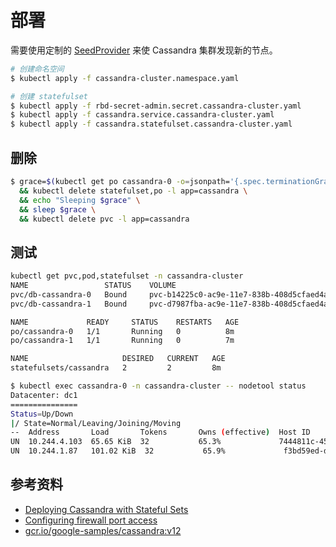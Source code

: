 # 部署

需要使用定制的 [SeedProvider](https://github.com/kubernetes/examples/tree/master/cassandra/java) 来使 Cassandra 集群发现新的节点。

```bash
# 创建命名空间
$ kubectl apply -f cassandra-cluster.namespace.yaml

# 创建 statefulset
$ kubectl apply -f rbd-secret-admin.secret.cassandra-cluster.yaml
$ kubectl apply -f cassandra.service.cassandra-cluster.yaml
$ kubectl apply -f cassandra.statefulset.cassandra-cluster.yaml
```


## 删除

```bash
$ grace=$(kubectl get po cassandra-0 -o=jsonpath='{.spec.terminationGracePeriodSeconds}') \
  && kubectl delete statefulset,po -l app=cassandra \
  && echo "Sleeping $grace" \
  && sleep $grace \
  && kubectl delete pvc -l app=cassandra
```


## 测试

```bash
kubectl get pvc,pod,statefulset -n cassandra-cluster
NAME                 STATUS    VOLUME                                     CAPACITY   ACCESSMODES   STORAGECLASS   AGE
pvc/db-cassandra-0   Bound     pvc-b14225c0-ac9e-11e7-838b-408d5cfaed4a   1Gi        RWO           rbd            8m
pvc/db-cassandra-1   Bound     pvc-d7987fba-ac9e-11e7-838b-408d5cfaed4a   1Gi        RWO           rbd            7m

NAME             READY     STATUS    RESTARTS   AGE
po/cassandra-0   1/1       Running   0          8m
po/cassandra-1   1/1       Running   0          7m

NAME                     DESIRED   CURRENT   AGE
statefulsets/cassandra   2         2         8m
```

```bash
$ kubectl exec cassandra-0 -n cassandra-cluster -- nodetool status
Datacenter: dc1
===============
Status=Up/Down
|/ State=Normal/Leaving/Joining/Moving
--  Address       Load       Tokens       Owns (effective)  Host ID                               Rack
UN  10.244.4.103  65.65 KiB  32           65.3%             7444811c-4586-437f-9504-0a5475f33ddb  rack1
UN  10.244.1.87   101.02 KiB  32           65.9%             f3bd59ed-dd85-46ff-b53a-258f2d20017f  rack1
```


## 参考资料

* [Deploying Cassandra with Stateful Sets](https://kubernetes.io/docs/tutorials/stateful-application/cassandra/)
* [Configuring firewall port access](https://docs.datastax.com/en/cassandra/3.0/cassandra/configuration/secureFireWall.html)
* [gcr.io/google-samples/cassandra:v12](https://github.com/kubernetes/examples/blob/master/cassandra/image/Dockerfile)
